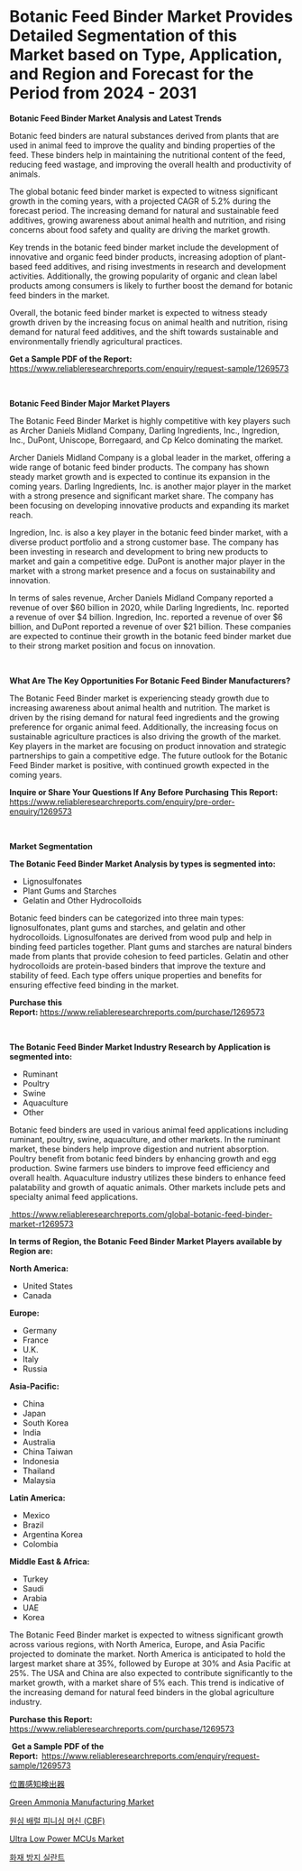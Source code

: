 <p><h1>Botanic Feed Binder Market Provides Detailed Segmentation of this Market based on Type, Application, and Region and Forecast for the Period from 2024 - 2031</h1></p><p><strong>Botanic Feed Binder Market Analysis and Latest Trends</strong></p>
<p><p>Botanic feed binders are natural substances derived from plants that are used in animal feed to improve the quality and binding properties of the feed. These binders help in maintaining the nutritional content of the feed, reducing feed wastage, and improving the overall health and productivity of animals.</p><p>The global botanic feed binder market is expected to witness significant growth in the coming years, with a projected CAGR of 5.2% during the forecast period. The increasing demand for natural and sustainable feed additives, growing awareness about animal health and nutrition, and rising concerns about food safety and quality are driving the market growth.</p><p>Key trends in the botanic feed binder market include the development of innovative and organic feed binder products, increasing adoption of plant-based feed additives, and rising investments in research and development activities. Additionally, the growing popularity of organic and clean label products among consumers is likely to further boost the demand for botanic feed binders in the market.</p><p>Overall, the botanic feed binder market is expected to witness steady growth driven by the increasing focus on animal health and nutrition, rising demand for natural feed additives, and the shift towards sustainable and environmentally friendly agricultural practices.</p></p>
<p><strong>Get a Sample PDF of the Report:&nbsp;</strong> <a href="https://www.reliableresearchreports.com/enquiry/request-sample/1269573">https://www.reliableresearchreports.com/enquiry/request-sample/1269573</a></p>
<p>&nbsp;</p>
<p><strong>Botanic Feed Binder Major Market Players</strong></p>
<p><p>The Botanic Feed Binder Market is highly competitive with key players such as Archer Daniels Midland Company, Darling Ingredients, Inc., Ingredion, Inc., DuPont, Uniscope, Borregaard, and Cp Kelco dominating the market. </p><p>Archer Daniels Midland Company is a global leader in the market, offering a wide range of botanic feed binder products. The company has shown steady market growth and is expected to continue its expansion in the coming years. Darling Ingredients, Inc. is another major player in the market with a strong presence and significant market share. The company has been focusing on developing innovative products and expanding its market reach.</p><p>Ingredion, Inc. is also a key player in the botanic feed binder market, with a diverse product portfolio and a strong customer base. The company has been investing in research and development to bring new products to market and gain a competitive edge. DuPont is another major player in the market with a strong market presence and a focus on sustainability and innovation.</p><p>In terms of sales revenue, Archer Daniels Midland Company reported a revenue of over $60 billion in 2020, while Darling Ingredients, Inc. reported a revenue of over $4 billion. Ingredion, Inc. reported a revenue of over $6 billion, and DuPont reported a revenue of over $21 billion. These companies are expected to continue their growth in the botanic feed binder market due to their strong market position and focus on innovation.</p></p>
<p>&nbsp;</p>
<p><strong>What Are The Key Opportunities For Botanic Feed Binder Manufacturers?</strong></p>
<p><p>The Botanic Feed Binder market is experiencing steady growth due to increasing awareness about animal health and nutrition. The market is driven by the rising demand for natural feed ingredients and the growing preference for organic animal feed. Additionally, the increasing focus on sustainable agriculture practices is also driving the growth of the market. Key players in the market are focusing on product innovation and strategic partnerships to gain a competitive edge. The future outlook for the Botanic Feed Binder market is positive, with continued growth expected in the coming years.</p></p>
<p><strong>Inquire or Share Your Questions If Any Before Purchasing This Report:</strong> <a href="https://www.reliableresearchreports.com/enquiry/pre-order-enquiry/1269573">https://www.reliableresearchreports.com/enquiry/pre-order-enquiry/1269573</a></p>
<p>&nbsp;</p>
<p><strong>Market Segmentation</strong></p>
<p><strong>The Botanic Feed Binder Market Analysis by types is segmented into:</strong></p>
<p><ul><li>Lignosulfonates</li><li>Plant Gums and Starches</li><li>Gelatin and Other Hydrocolloids</li></ul></p>
<p><p>Botanic feed binders can be categorized into three main types: lignosulfonates, plant gums and starches, and gelatin and other hydrocolloids. Lignosulfonates are derived from wood pulp and help in binding feed particles together. Plant gums and starches are natural binders made from plants that provide cohesion to feed particles. Gelatin and other hydrocolloids are protein-based binders that improve the texture and stability of feed. Each type offers unique properties and benefits for ensuring effective feed binding in the market.</p></p>
<p><strong>Purchase this Report:&nbsp;</strong><a href="https://www.reliableresearchreports.com/purchase/1269573">https://www.reliableresearchreports.com/purchase/1269573</a></p>
<p>&nbsp;</p>
<p><strong>The Botanic Feed Binder Market Industry Research by Application is segmented into:</strong></p>
<p><ul><li>Ruminant</li><li>Poultry</li><li>Swine</li><li>Aquaculture</li><li>Other</li></ul></p>
<p><p>Botanic feed binders are used in various animal feed applications including ruminant, poultry, swine, aquaculture, and other markets. In the ruminant market, these binders help improve digestion and nutrient absorption. Poultry benefit from botanic feed binders by enhancing growth and egg production. Swine farmers use binders to improve feed efficiency and overall health. Aquaculture industry utilizes these binders to enhance feed palatability and growth of aquatic animals. Other markets include pets and specialty animal feed applications.</p></p>
<p><a href="https://www.reliableresearchreports.com/global-botanic-feed-binder-market-r1269573">&nbsp;https://www.reliableresearchreports.com/global-botanic-feed-binder-market-r1269573</a></p>
<p><strong>In terms of Region, the Botanic Feed Binder Market Players available by Region are:</strong></p>
<p>
    <p> <strong> North America: </strong>
        <ul>
            <li>United States</li>
            <li>Canada</li>
        </ul>
        </p> 
    <p> <strong> Europe: </strong>
        <ul>
            <li>Germany</li>
            <li>France</li>
            <li>U.K.</li>
            <li>Italy</li>
            <li>Russia</li>
        </ul>
        </p> 
    <p> <strong> Asia-Pacific: </strong>
        <ul>
            <li>China</li>
            <li>Japan</li>
            <li>South Korea</li>
            <li>India</li>
            <li>Australia</li>
            <li>China Taiwan</li>
            <li>Indonesia</li>
            <li>Thailand</li>
            <li>Malaysia</li>
        </ul>
        </p> 
    <p> <strong> Latin America: </strong>
        <ul>
            <li>Mexico</li>
            <li>Brazil</li>
            <li>Argentina Korea</li>
            <li>Colombia</li>
        </ul>
        </p> 
    <p> <strong> Middle East & Africa: </strong>
        <ul>
            <li>Turkey</li>
            <li>Saudi</li>
            <li>Arabia</li>
            <li>UAE</li>
            <li>Korea</li>
        </ul>
    </p>
    </p>
<p><p>The Botanic Feed Binder market is expected to witness significant growth across various regions, with North America, Europe, and Asia Pacific projected to dominate the market. North America is anticipated to hold the largest market share at 35%, followed by Europe at 30% and Asia Pacific at 25%. The USA and China are also expected to contribute significantly to the market growth, with a market share of 5% each. This trend is indicative of the increasing demand for natural feed binders in the global agriculture industry.</p></p>
<p><strong>Purchase this Report: </strong><a href="https://www.reliableresearchreports.com/purchase/1269573">https://www.reliableresearchreports.com/purchase/1269573</a></p>
<p>&nbsp;<strong>Get a Sample PDF of the Report:&nbsp;&nbsp;</strong><a href="https://www.reliableresearchreports.com/enquiry/request-sample/1269573">https://www.reliableresearchreports.com/enquiry/request-sample/1269573</a></p>
<p><strong></strong></p>
<p><p><a href="https://github.com/GiovaniLeannon/Market-Research-Report-List-1/blob/main/3891950100290.md">位置感知検出器</a></p><p><a href="https://github.com/HenrietteMills1/Market-Research-Report-List-1/blob/main/green-ammonia-manufacturing-market.md">Green Ammonia Manufacturing Market</a></p><p><a href="https://github.com/RickyMetzDVM/Market-Research-Report-List-1/blob/main/967673991787.md">원심 배럴 피니싱 머신 (CBF)</a></p><p><a href="https://issuu.com/reportprime-2/docs/ultra-low-power-mcus-market-size-2030.pptx">Ultra Low Power MCUs Market</a></p><p><a href="https://medium.com/@cheddar67856/%EC%86%8C%EB%B0%A9-%EB%B0%A9%ED%98%B8-%EC%8B%9C%EC%9E%A5-%EB%B6%84%EC%84%9D-%EA%B8%80%EB%A1%9C%EB%B2%8C-%EC%82%B0%EC%97%85-%EC%A0%84%EB%A7%9D%EA%B3%BC-%EC%98%88%EC%B8%A1-2024%EB%85%84%EB%B6%80%ED%84%B0-2031%EB%85%84-03cd800946ff">화재 방지 실란트</a></p></p>